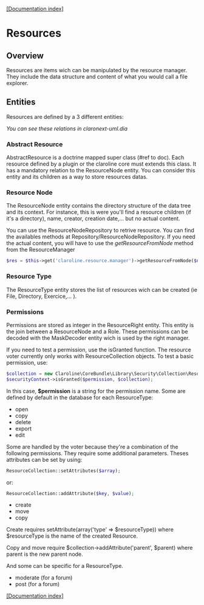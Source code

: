 [[Documentation index]][1]

Resources
=========

Overview
--------

Resources are items wich can be manipulated by the resource manager.
They include the data structure and content of what you would call a file
explorer.

Entities
--------

Resources are defined by a 3 different entities:

*You can see these relations in claronext-uml.dia*

### Abstract Resource

AbstractResource is a doctrine mapped super class (#ref to doc).
Each resource defined by a plugin or the claroline core must extends this class.
It has a mandatory relation to the ResourceNode entity. You can consider this
entity and its children as a way to store resources datas.

### Resource Node

The ResourceNode entity contains the directory structure of the data tree and
its context.
For instance, this is were you'll find a resource children
(if it's a directory), name, creator, creation date,... but no actual content.

You can use the ResourceNodeRepository to retrive resource. You can find the
availables methods at Repository/ResourceNodeRepository.
If you need the actual content, you will have to use the *getResourceFromNode*
method from the ResourceManager

```php
$res = $this->get('claroline.resource.manager')->getResourceFromNode($node);
```

### Resource Type

The ResourceType entity stores the list of resources wich can be created
(ie File, Directory, Exercice,... ).

### Permissions

Permissions are stored as integer in the ResourceRight entity. This entity is
the join between a ResourceNode and a Role. These permissions can be decoded
with the MaskDecoder entity wich is used by the right manager.

If you need to test a permission, use the isGranted function.
The resource voter currently only works with ResourceCollection objects.
To test a basic permission, use:

```php
$collection = new Claroline\CoreBundle\Library\Security\Collection\ResourceCollection($node);
$securityContext->isGranted($permission, $collection);
```

In this case, **$permission** is a string for the permission name.
Some are defined by default in the database for each ResourceType:

- open
- copy
- delete
- export
- edit

Some are handled by the voter because they're a combination of the following
permissions. They require some additional parameters.
Theses attributes can be set by using:

```php
ResourceCollection::setAttributes($array);
```

or:

```php
ResourceCollection::addAttribute($key, $value);
```

- create
- move
- copy

Create requires setAttribute(array('type' => $resourceType)) where $resourceType
is the name of the created Resource.

Copy and move require $collection->addAttribute('parent', $parent) where parent
is the new parent node.

And some can be specific for a ResourceType.

- moderate (for a forum)
- post (for a forum)


[[Documentation index]][1]

[1]:  ../index.md
